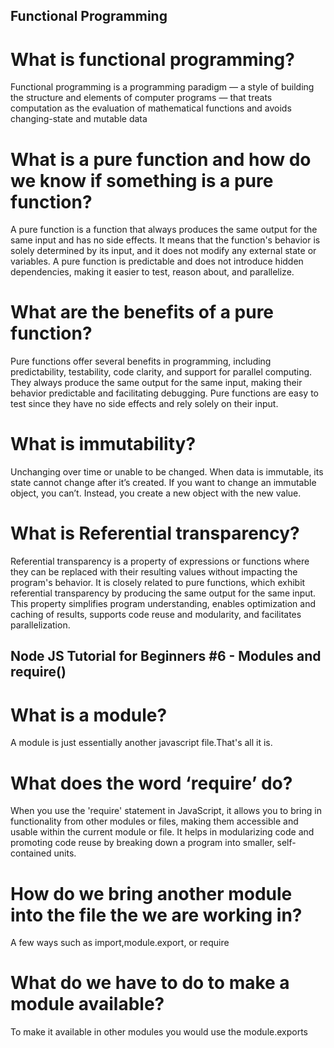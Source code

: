 ## Functional Programming

# What is functional programming?
Functional programming is a programming paradigm — a style of building the structure and elements of computer programs — that treats computation as the evaluation of mathematical functions and avoids changing-state and mutable data

# What is a pure function and how do we know if something is a pure function?
A pure function is a function that always produces the same output for the same input and has no side effects. It means that the function's behavior is solely determined by its input, and it does not modify any external state or variables. A pure function is predictable and does not introduce hidden dependencies, making it easier to test, reason about, and parallelize.

# What are the benefits of a pure function?
Pure functions offer several benefits in programming, including predictability, testability, code clarity, and support for parallel computing. They always produce the same output for the same input, making their behavior predictable and facilitating debugging. Pure functions are easy to test since they have no side effects and rely solely on their input.

# What is immutability?
Unchanging over time or unable to be changed.
When data is immutable, its state cannot change after it’s created. If you want to change an immutable object, you can’t. Instead, you create a new object with the new value.

# What is Referential transparency?
Referential transparency is a property of expressions or functions where they can be replaced with their resulting values without impacting the program's behavior. It is closely related to pure functions, which exhibit referential transparency by producing the same output for the same input. This property simplifies program understanding, enables optimization and caching of results, supports code reuse and modularity, and facilitates parallelization. 


## Node JS Tutorial for Beginners #6 - Modules and require()

# What is a module?
A module is just essentially another javascript file.That's all it is.

# What does the word ‘require’ do?
When you use the 'require' statement in JavaScript, it allows you to bring in functionality from other modules or files, making them accessible and usable within the current module or file. It helps in modularizing code and promoting code reuse by breaking down a program into smaller, self-contained units.

# How do we bring another module into the file the we are working in?
A few ways such as import,module.export, or require
# What do we have to do to make a module available?
To make it available in other modules you would use the module.exports